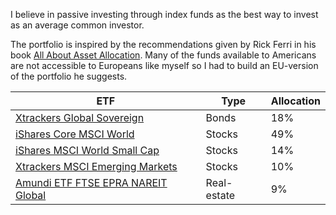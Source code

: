I believe in passive investing through index funds as the best way to invest as
an average common investor.

The portfolio is inspired by the recommendations given by Rick Ferri in his book [All About Asset Allocation](https://www.goodreads.com/book/show/9316522-all-about-asset-allocation).
Many of the funds available to Americans are not accessible to Europeans like
myself so I had to build an EU-version of the portfolio he suggests.

| ETF                                                                                                 | Type        | Allocation 
|-----------------------------------------------------------------------------------------------------|-------------|------------
| [Xtrackers Global Sovereign](https://www.justetf.com/en/etf-profile.html?isin=%20LU0908508731)      | Bonds       | 18%        
| [iShares Core MSCI World](https://www.justetf.com/en/etf-profile.html?isin=IE00B4L5Y983)            | Stocks      | 49%        
| [iShares MSCI World Small Cap](https://www.justetf.com/en/etf-profile.html?isin=IE00BF4RFH31)       | Stocks      | 14%        
| [Xtrackers MSCI Emerging Markets](https://www.justetf.com/en/etf-profile.html?isin=IE00BTJRMP35)    | Stocks      | 10%        
| [Amundi ETF FTSE EPRA NAREIT Global](https://www.justetf.com/en/etf-profile.html?isin=LU1437018838) | Real-estate | 9%         

